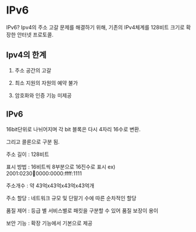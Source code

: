 # IPv6

IPv6? Ipv4의 주소 고갈 문제를 해결하기 위해, 기존의 IPv4체계를 128비트 크기로 확장한 안터넷 프로토콜.

## Ipv4의 한계
1. 주소 공간의 고갈

2. 최소 지원의 자원의 예약 불가

3. 암호화와 인증 기능 미제공


## IPv6

16bit단위로 나뉘어지며 각 bit 블록은 다시 4자리 16수로 변환.

그리고 콜론으로 구분 됨. 

주소 길이 : 128비트

표시 방법 : 16비트씩 8부분으로 16진수로 표시
ex) 2001:0230:abcd:0000:0000:ffff:1111

주소개수 : 약 43억x43억x43억x43억개

주소 할당 : 네트워크 규모 및 단말기 수에 따른 순차적인 할당

품질 제어 : 등급 별 서비스별로 패킷을 구분할 수 있어 품질 보장이 용이

보안 기능 : 확장 기능에서 기본으로 제공
